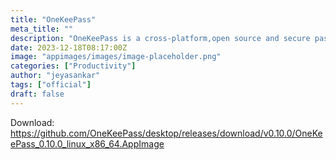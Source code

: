 ```yaml
---
title: "OneKeePass"
meta_title: ""
description: "OneKeePass is a cross-platform,open source and secure password manager"
date: 2023-12-18T08:17:00Z
image: "appimages/images/image-placeholder.png"
categories: ["Productivity"]
author: "jeyasankar"
tags: ["official"]
draft: false
---
```


Download: https://github.com/OneKeePass/desktop/releases/download/v0.10.0/OneKeePass_0.10.0_linux_x86_64.AppImage
